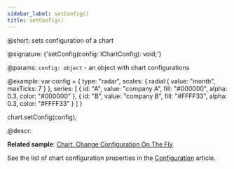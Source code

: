 ```yaml
---
sidebar_label: setConfig()
title: setConfig()
---          
```


@short: sets configuration of a chart

@signature: {'setConfig(config: IChartConfig): void;'}

@params:
`config: object` - an object with chart configurations

@example:
var config = {
    type: "radar",
    scales: {
        radial:{
            value: "month",
            maxTicks: 7
        }
    },
    series: [
        {
            id: "A",
            value: "company A",
            fill: "#000000",
            alpha: 0.3,
            color: "#000000"
        },
        {
            id: "B",
            value: "company B",
            fill: "#FFFF33",
            alpha: 0.3,
            color: "#FFFF33"
        }
    ]
}

chart.setConfig(config);

@descr:

**Related sample**: [Chart. Change Configuration On The Fly](https://snippet.dhtmlx.com/7umj531n)

See the list of chart configuration properties in the [Configuration](chart/configuration_properties.md) article.

[comment]: # (@related: chart/configuration_properties.md chart/usage.md#setting-chart-configuration)
